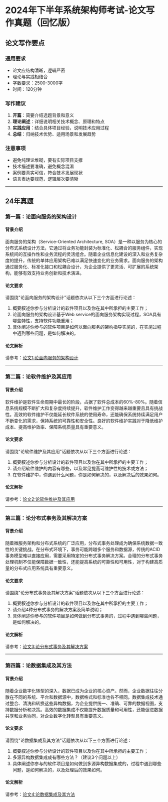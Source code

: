 # 2024年下半年系统架构师考试-论文写作真题（回忆版）

## 论文写作要点

### 通用要求
- 论文应结构清晰，逻辑严密
- 理论与实践相结合
- 字数要求：2500-3000字
- 时间：120分钟

### 写作建议
1. **开篇**：简要介绍选题背景和意义
2. **理论阐述**：详细说明相关技术概念、原理和特点
3. **实践应用**：结合具体项目经验，说明技术应用过程
4. **总结**：归纳技术优势、适用场景和发展趋势

### 注意事项
- 避免纯理论堆砌，要有实际项目支撑
- 技术描述要准确，避免概念混淆
- 案例要真实可信，符合技术发展现状
- 语言表达要规范，逻辑层次要清晰

---
## 24年真题
### 第一篇：论面向服务的架构设计

#### 背景介绍
面向服务的架构（Service-Oriented Architecture, SOA）是一种以服务为核心的分布式系统设计方法，它通过将业务功能封装为标准化、松耦合的服务组件，实现系统间的互操作性和业务流程的灵活组合。随着企业信息化建设的深入和业务复杂度的提升，传统的单体应用架构已难以满足快速变化的业务需求。面向服务的架构通过服务化、标准化接口和松耦合设计，为企业提供了更灵活、可扩展的系统架构，能够有效支持业务创新和技术演进。

#### 论文要求
请围绕"论面向服务的架构设计"话题依次从以下三个方面进行论述：
1. 概要叙述你参与分析设计的软件项目以及你在其中所承担的主要工作；
2. 论面向服务的架构设计基于Web service的面向服务架构实现过程，SOA具有哪些特性，支持软件功能重用；
3. 具体阐述你参与的软件项目是如何以面向服务的架构指导实施的，在实施过程中遇到哪些问题，是如何解决的。

#### 论文解析

请参考：[论文1:论面向服务的架构设计](./lecture_detail/p1.md)

---

### 第二篇：论软件维护及其应用

#### 背景介绍
软件维护是软件生命周期中最长的阶段，占据了软件总成本的60%-80%。随着信息系统规模不断扩大和复杂度持续提升，软件维护工作变得越来越重要且具有挑战性。高效的软件维护不仅能延长软件系统的使用寿命，还能确保系统持续满足用户不断变化的需求，保持系统的可靠性和安全性。良好的软件维护实践对于降低维护成本、提高维护效率、保障系统质量具有重要意义。

#### 论文要求
请围绕"论软件维护及其应用"话题依次从以下三个方面进行论述：
1. 概要叙述你参与分析设计的软件项目以及你在其中所承担的主要工作；
2. 请介绍软件维护的内容有哪些，以及常见提高可维护性的技术或方法；
3. 在软件维护中，你遇到什么问题，你是如何解决的，以及解决后的效果如何。

#### 论文解析

请参考：[论文2:论软件维护及其应用](./lecture_detail/p2.md)

---

### 第三篇：论分布式事务及其解决方案

#### 背景介绍
随着微服务架构和分布式系统的广泛应用，分布式事务处理成为确保系统数据一致性的关键挑战。在分布式环境下，事务可能跨越多个服务和数据源，传统的ACID事务模型难以直接应用，需要采用特定的分布式事务解决方案。合理的分布式事务处理机制不仅能保障数据一致性，还能提高系统的可靠性和可用性，对于构建高质量的分布式应用系统具有重要意义。

#### 论文要求
请围绕"论分布式事务及其解决方案"话题依次从以下三个方面进行论述：
1. 概要叙述你参与分析设计的软件项目以及你在其中所承担的主要工作；
2. 请介绍4种分布式事务的解决方案及简单说明；
3. 具体阐述你参与的软件项目是如何做到分布式事务的，过程中遇到哪些问题，是如何解决的。

#### 论文解析

请参考：[论文3:论分布式事务及其解决方案](./lecture_detail/p3.md)

---

### 第四篇：论数据集成及其方法

#### 背景介绍
随着企业数字化转型的深入，数据已成为企业的核心资产。然而，企业数据往往分散在不同的系统、平台和数据源中，数据格式和标准也各不相同。数据集成技术通过整合、清洗和转换这些异构数据，为企业提供统一、准确、可靠的数据视图，支持数据分析和决策。高效的数据集成不仅能提升数据质量和可用性，还能促进数据共享和业务协同，对企业数字化转型具有重要意义。

#### 论文要求
请围绕"论数据集成及其方法"话题依次从以下三个方面进行论述：
1. 概要叙述你参与分析设计的软件项目以及你在其中所承担的主要工作；
2. 多源异构数据集成成有哪些方法？（建议3个问题以上）
3. 具体阐述你参与的软件项目是如何做到多源异构数据集成的，过程中遇到哪些问题，是如何解决的，以及处理后的效果如何。

#### 论文解析

请参考：[论文4:论数据集成及其方法](./lecture_detail/p4.md)